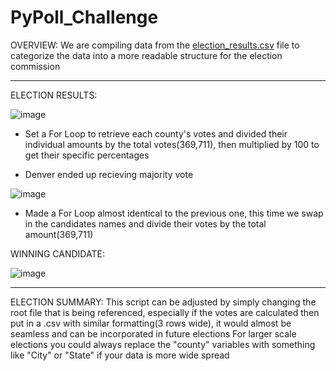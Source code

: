 # PyPoll_Challenge
OVERVIEW:
We are compiling data from the [election_results.csv](https://github.com/BaileeRice/PyPoll_Challenge/files/9059487/election_results.csv) file to categorize the data into a more readable structure for the election commission

 ---
 
 ELECTION RESULTS:
 
 ![image](https://user-images.githubusercontent.com/105184244/177668744-c7ab9f6f-2639-4e72-aa36-c8ed87a8ee0e.png)

- Set a For Loop to retrieve each county's votes and divided their individual amounts by the total votes(369,711), then multiplied by 100 to
get their specific percentages

- Denver ended up recieving majority vote

![image](https://user-images.githubusercontent.com/105184244/177669514-1a695442-bbff-4b2e-8676-0e8ef26c44a9.png)

- Made a For Loop almost identical to the previous one, this time we swap in the candidates names and divide their votes by the total amount(369,711)

WINNING CANDIDATE:

![image](https://user-images.githubusercontent.com/105184244/177670832-95d45483-b387-4ee3-be2f-d61fa56e705f.png)

---

ELECTION SUMMARY:
This script can be adjusted by simply changing the root file that is being referenced, especially if the votes are calculated then put in a .csv with similar formatting(3 rows wide), it would almost be seamless and can be incorporated in future elections
For larger scale elections you could always replace the "county" variables with something like "City" or "State" if your data is more wide spread

 
